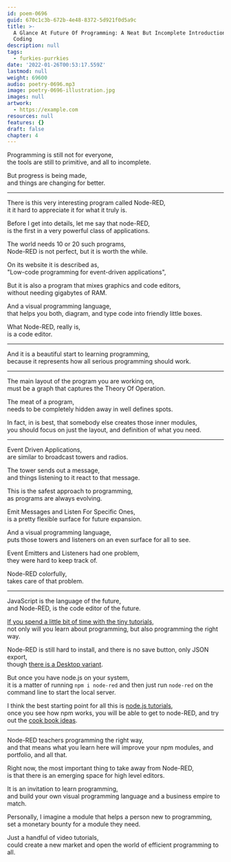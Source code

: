 ```yaml
---
id: poem-0696
guid: 670c1c3b-672b-4e48-8372-5d921f0d5a9c
title: >-
  A Glance At Future Of Programming: A Neat But Incomplete Introduction To
  Coding
description: null
tags:
  - furkies-purrkies
date: '2022-01-26T00:53:17.559Z'
lastmod: null
weight: 69600
audio: poetry-0696.mp3
image: poetry-0696-illustration.jpg
images: null
artwork:
  - https://example.com
resources: null
features: {}
draft: false
chapter: 4
---
```


Programming is still not for everyone,\
the tools are still to primitive, and all to incomplete.

But progress is being made,\
and things are changing for better.

---

There is this very interesting program called Node-RED,\
it it hard to appreciate it for what it truly is.

Before I get into details, let me say that node-RED,\
is the first in a very powerful class of applications.

The world needs 10 or 20 such programs,\
Node-RED is not perfect, but it is worth the while.

On its website it is described as,\
"Low-code programming for event-driven applications",

But it is also a program that mixes graphics and code editors,\
without needing gigabytes of RAM.

And a visual programming language,\
that helps you both, diagram, and type code into friendly little boxes.

What Node-RED, really is,\
is a code editor.

---

And it is a beautiful start to learning programming,\
because it represents how all serious programming should work.

---

The main layout of the program you are working on,\
must be a graph that captures the Theory Of Operation.

The meat of a program,\
needs to be completely hidden away in well defines spots.

In fact, in is best, that somebody else creates those inner modules,\
you should focus on just the layout, and definition of what you need.

---

Event Driven Applications,\
are similar to broadcast towers and radios.

The tower sends out a message,\
and things listening to it react to that message.

This is the safest approach to programming,\
as programs are always evolving.

Emit Messages and Listen For Specific Ones,\
is a pretty flexible surface for future expansion.

And a visual programming language,\
puts those towers and listeners on an even surface for all to see.

Event Emitters and Listeners had one problem,\
they were hard to keep track of.

Node-RED colorfully,\
takes care of that problem.

---

JavaScript is the language of the future,\
and Node-RED, is the code editor of the future.

[If you spend a little bit of time with the tiny tutorials](https://www.youtube.com/watch?v=ksGeUD26Mw0\&list=PLyNBB9VCLmo1hyO-4fIZ08gqFcXBkHy-6),\
not only will you learn about programming, but also programming the right way.

Node-RED is still hard to install, and there is no save button, only JSON export,\
though [there is a Desktop variant](https://sakazuki.github.io/node-red-desktop/).

But once you have node.js on your system,\
it is a matter of running `npm i node-red` and then just run `node-red` on the command line to start the local server.

I think the best starting point for all this is [node.js tutorials](https://www.youtube.com/results?search_query=nodejs+tutorial),\
once you see how npm works, you will be able to get to node-RED, and try out the [cook book ideas](https://cookbook.nodered.org/).

---

Node-RED teachers programming the right way,\
and that means what you learn here will improve your npm modules, and portfolio, and all that.

Right now, the most important thing to take away from Node-RED,\
is that there is an emerging space for high level editors.

It is an invitation to learn programming,\
and build your own visual programming language and a business empire to match.

Personally, I imagine a module that helps a person new to programming,\
set a monetary bounty for a module they need.

Just a handful of video tutorials,\
could create a new market and open the world of efficient programming to all.
